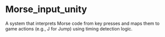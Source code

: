# Morse_input_unity
A system that interprets Morse code from key presses and maps them to game actions (e.g., J for Jump) using timing detection logic.
